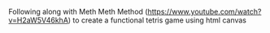 Following along with Meth Meth Method (https://www.youtube.com/watch?v=H2aW5V46khA) to create a functional tetris game using html canvas